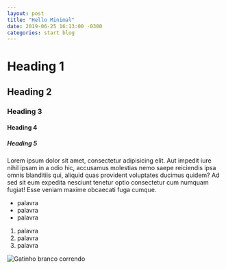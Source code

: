 ```yaml
---
layout: post
title: "Hello Minimal"
date: 2019-06-25 16:13:00 -0300
categories: start blog
---
```


# Heading 1

## Heading 2

### Heading 3

#### Heading 4

##### Heading 5

Lorem ipsum dolor sit amet, consectetur adipisicing elit. Aut impedit iure nihil ipsam in a odio hic, accusamus molestias nemo saepe reiciendis ipsa omnis blanditiis qui, aliquid quas provident voluptates ducimus quidem? Ad sed sit eum expedita nesciunt tenetur optio consectetur cum numquam fugiat! Esse veniam maxime obcaecati fuga cumque.

- palavra
- palavra
- palavra

1. palavra
1. palavra
1. palavra

![Gatinho branco correndo](http://r.ddmcdn.com/s_f/o_1/cx_462/cy_245/cw_1349/ch_1349/w_720/APL/uploads/2015/06/caturday-shutterstock_149320799.jpg)
